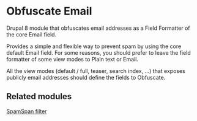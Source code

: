 # Obfuscate Email

Drupal 8 module that obfuscates email addresses as a Field Formatter
of the core Email field.

Provides a simple and flexible way to prevent spam by using the core
default Email field.
For some reasons, you should prefer to leave the field formatter of
some view modes to Plain text or Email.

All the view modes (default / full, teaser, search index, ...) that
exposes publicly email addresses should define the fields to Obfuscate.

## Related modules

[SpamSpan filter](https://www.drupal.org/project/spamspan)
